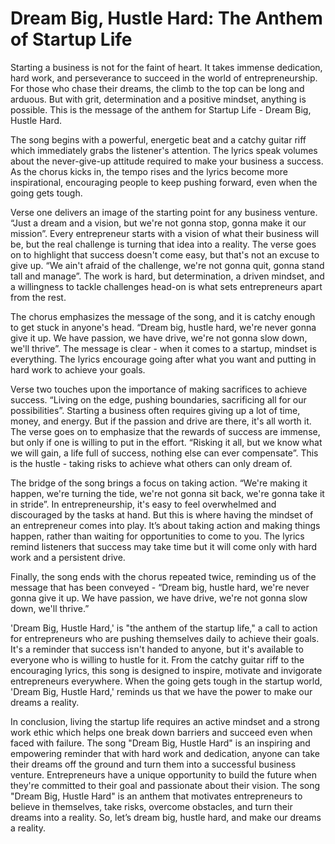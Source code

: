 # Dream Big, Hustle Hard: The Anthem of Startup Life

Starting a business is not for the faint of heart. It takes immense dedication, hard work, and perseverance to succeed in the world of entrepreneurship. For those who chase their dreams, the climb to the top can be long and arduous. But with grit, determination and a positive mindset, anything is possible. This is the message of the anthem for Startup Life - Dream Big, Hustle Hard.

The song begins with a powerful, energetic beat and a catchy guitar riff which immediately grabs the listener's attention. The lyrics speak volumes about the never-give-up attitude required to make your business a success. As the chorus kicks in, the tempo rises and the lyrics become more inspirational, encouraging people to keep pushing forward, even when the going gets tough.

Verse one delivers an image of the starting point for any business venture. “Just a dream and a vision, but we're not gonna stop, gonna make it our mission”. Every entrepreneur starts with a vision of what their business will be, but the real challenge is turning that idea into a reality. The verse goes on to highlight that success doesn't come easy, but that's not an excuse to give up. “We ain't afraid of the challenge, we're not gonna quit, gonna stand tall and manage”. The work is hard, but determination, a driven mindset, and a willingness to tackle challenges head-on is what sets entrepreneurs apart from the rest.

The chorus emphasizes the message of the song, and it is catchy enough to get stuck in anyone's head. “Dream big, hustle hard, we're never gonna give it up. We have passion, we have drive, we're not gonna slow down, we'll thrive”. The message is clear - when it comes to a startup, mindset is everything. The lyrics encourage going after what you want and putting in hard work to achieve your goals.

Verse two touches upon the importance of making sacrifices to achieve success. “Living on the edge, pushing boundaries, sacrificing all for our possibilities”. Starting a business often requires giving up a lot of time, money, and energy. But if the passion and drive are there, it's all worth it. The verse goes on to emphasize that the rewards of success are immense, but only if one is willing to put in the effort. “Risking it all, but we know what we will gain, a life full of success, nothing else can ever compensate”. This is the hustle - taking risks to achieve what others can only dream of.

The bridge of the song brings a focus on taking action. “We're making it happen, we're turning the tide, we're not gonna sit back, we're gonna take it in stride”. In entrepreneurship, it's easy to feel overwhelmed and discouraged by the tasks at hand. But this is where having the mindset of an entrepreneur comes into play. It’s about taking action and making things happen, rather than waiting for opportunities to come to you. The lyrics remind listeners that success may take time but it will come only with hard work and a persistent drive.

Finally, the song ends with the chorus repeated twice, reminding us of the message that has been conveyed - “Dream big, hustle hard, we're never gonna give it up. We have passion, we have drive, we're not gonna slow down, we'll thrive.”

'Dream Big, Hustle Hard,' is "the anthem of the startup life," a call to action for entrepreneurs who are pushing themselves daily to achieve their goals. It's a reminder that success isn't handed to anyone, but it's available to everyone who is willing to hustle for it. From the catchy guitar riff to the encouraging lyrics, this song is designed to inspire, motivate and invigorate entrepreneurs everywhere. When the going gets tough in the startup world, 'Dream Big, Hustle Hard,' reminds us that we have the power to make our dreams a reality.

In conclusion, living the startup life requires an active mindset and a strong work ethic which helps one break down barriers and succeed even when faced with failure. The song "Dream Big, Hustle Hard" is an inspiring and empowering reminder that with hard work and dedication, anyone can take their dreams off the ground and turn them into a successful business venture. Entrepreneurs have a unique opportunity to build the future when they're committed to their goal and passionate about their vision. The song "Dream Big, Hustle Hard" is an anthem that motivates entrepreneurs to believe in themselves, take risks, overcome obstacles, and turn their dreams into a reality. So, let’s dream big, hustle hard, and make our dreams a reality.